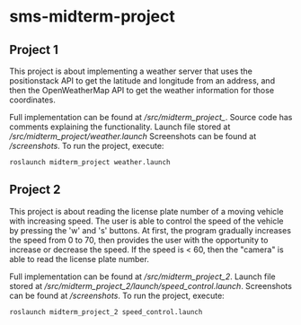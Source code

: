 # sms-midterm-project

## Project 1
This project is about implementing a weather server that uses the positionstack API to get the latitude and longitude from an address, and then the OpenWeatherMap API to get the weather information for those coordinates.

Full implementation can be found at */src/midterm_project_*.
Source code has comments explaining the functionality.
Launch file stored at */src/midterm_project/weather.launch*
Screenshots can be found at */screenshots*.
To run the project, execute:
```
roslaunch midterm_project weather.launch
```

## Project 2
This project is about reading the license plate number of a moving vehicle with increasing speed. The user is able to control the speed of the vehicle by pressing the 'w' and 's' buttons. At first, the program gradually increases the speed from 0 to 70, then provides the user with the opportunity to increase or decrease the speed. If the speed is < 60, then the "camera" is able to read the license plate number.

Full implementation can be found at */src/midterm_project_2*.
Launch file stored at */src/midterm_project_2/launch/speed_control.launch*.
Screenshots can be found at */screenshots*.
To run the project, execute:
```
roslaunch midterm_project_2 speed_control.launch
```
